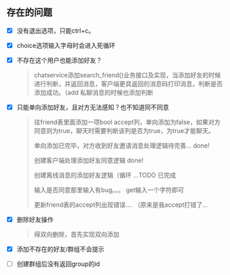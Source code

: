## 存在的问题

- [x] 没有退出选项，只能ctrl+c。

- [x] choice选项输入字母时会进入死循环

- [x] 不存在这个用户也能添加好友？

  >chatservice添加search_friend()业务接口及实现，当添加好友的时候进行判断，并返回消息，客户端更具返回的消息码打印消息，判断是否添加成功。（add 私聊消息的时候也添加判断

- [x] 只能单向添加好友，且对方无法感知？也不知道同不同意

  > 往friend表里面添加一项bool accept列，单向添加为false，如果对方同意则为true，聊天时需要判断该列是否为true，为true才能聊天。
  >
  > 单向添加已完毕，对方收到好友邀请消息处理逻辑待完善... done!
  >
  > 创建客户端处理添加好友同意逻辑 done!
  >
  > 
  >
  > 创建离线消息的添加好友逻辑（循环 ...TODO  已完成
  >
  > 输入是否同意那里输入有bug。。。  get输入一个字符即可
  >
  > 更新friend表的accept列出现错误....   （原来是我accept打错了...

- [x] 删除好友操作

  > 得双向删除，首先实现双向添加 

- [x] 添加不存在的好友/群组不会提示
- [ ] 创建群组后没有返回group的id